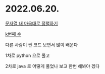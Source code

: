 # 2022.06.20.

[문자열 내 마음대로 정렬하기](https://programmers.co.kr/learn/courses/30/lessons/12915)

[k번째 수](https://programmers.co.kr/learn/courses/30/lessons/42748)

다른 사람이 짠 코드 보면서 많이 배운다

1차로 python 으로 풀고

2차로 java 로 어떻게 풀었나 보고 한번 해봐야 겠다 